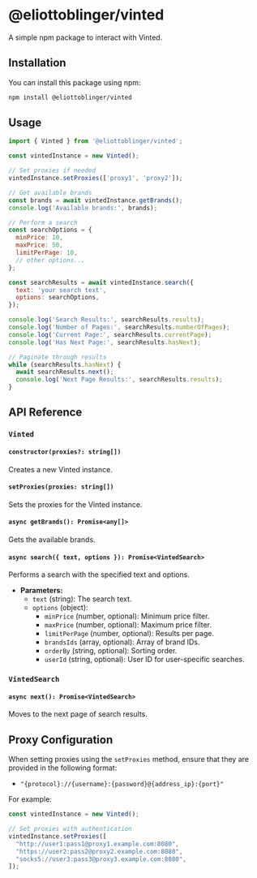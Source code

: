 # @eliottoblinger/vinted

A simple npm package to interact with Vinted.

## Installation

You can install this package using npm:

```bash
npm install @eliottoblinger/vinted
```

## Usage

```js
import { Vinted } from '@eliottoblinger/vinted';

const vintedInstance = new Vinted();

// Set proxies if needed
vintedInstance.setProxies(['proxy1', 'proxy2']);

// Get available brands
const brands = await vintedInstance.getBrands();
console.log('Available brands:', brands);

// Perform a search
const searchOptions = {
  minPrice: 10,
  maxPrice: 50,
  limitPerPage: 10,
  // other options...
};

const searchResults = await vintedInstance.search({
  text: 'your search text',
  options: searchOptions,
});

console.log('Search Results:', searchResults.results);
console.log('Number of Pages:', searchResults.numberOfPages);
console.log('Current Page:', searchResults.currentPage);
console.log('Has Next Page:', searchResults.hasNext);

// Paginate through results
while (searchResults.hasNext) {
  await searchResults.next();
  console.log('Next Page Results:', searchResults.results);
}
```

## API Reference

### `Vinted`

#### `constructor(proxies?: string[])`

Creates a new Vinted instance.

#### `setProxies(proxies: string[])`

Sets the proxies for the Vinted instance.

#### `async getBrands(): Promise<any[]>`

Gets the available brands.

#### `async search({ text, options }): Promise<VintedSearch>`

Performs a search with the specified text and options.

- **Parameters:**
    - `text` (string): The search text.
    - `options` (object):
        - `minPrice` (number, optional): Minimum price filter.
        - `maxPrice` (number, optional): Maximum price filter.
        - `limitPerPage` (number, optional): Results per page.
        - `brandsIds` (array, optional): Array of brand IDs.
        - `orderBy` (string, optional): Sorting order.
        - `userId` (string, optional): User ID for user-specific searches.

### `VintedSearch`

#### `async next(): Promise<VintedSearch>`

Moves to the next page of search results.

## Proxy Configuration

When setting proxies using the `setProxies` method, ensure that they are provided in the following format:

- `"{protocol}://{username}:{password}@{address_ip}:{port}"`

For example:

```javascript
const vintedInstance = new Vinted();

// Set proxies with authentication
vintedInstance.setProxies([
  "http://user1:pass1@proxy1.example.com:8080",
  "https://user2:pass2@proxy2.example.com:8080",
  "socks5://user3:pass3@proxy3.example.com:8080",
]);
```
